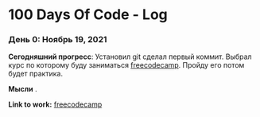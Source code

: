# 100 Days Of Code - Log

### День 0: Ноябрь 19, 2021

**Сегодняшний прогресс**: Установил git сделал первый коммит. Выбрал курс по которому буду заниматься [freecodecamp](https://www.freecodecamp.org/). Пройду его потом будет практика.

**Мысли** .

**Link to work:** [freecodecamp](https://www.freecodecamp.org/)